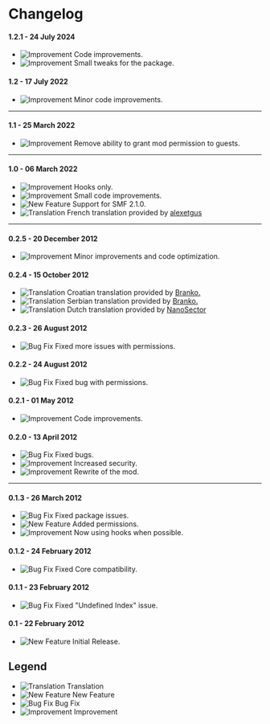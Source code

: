 # Changelog

#### 1.2.1 - 24 July 2024
- ![Improvement](https://smftricks.com/assets/changelog/tag--pencil.png) Code improvements.
- ![Improvement](https://smftricks.com/assets/changelog/tag--pencil.png) Small tweaks for the package.

#### 1.2 - 17 July 2022
- ![Improvement](https://smftricks.com/assets/changelog/tag--pencil.png) Minor code improvements.
---
#### 1.1 - 25 March 2022
- ![Improvement](https://smftricks.com/assets/changelog/tag--pencil.png) Remove ability to grant mod permission to guests.
---
#### 1.0 - 06 March 2022
- ![Improvement](https://smftricks.com/assets/changelog/tag--pencil.png) Hooks only.
- ![Improvement](https://smftricks.com/assets/changelog/tag--pencil.png) Small code improvements.
- ![New Feature](https://smftricks.com/assets/changelog/tag--plus.png) Support for SMF 2.1.0.
- ![Translation](https://smftricks.com/assets/changelog/language.png) French translation provided by [alexetgus](https://www.simplemachines.org/community/index.php?action=profile;u=363570)
---
#### 0.2.5 - 20 December 2012
- ![Improvement](https://smftricks.com/assets/changelog/tag--pencil.png) Minor improvements and code optimization.

#### 0.2.4 - 15 October 2012
- ![Translation](https://smftricks.com/assets/changelog/language.png) Croatian translation provided by [Branko.](https://www.simplemachines.org/community/index.php?action=profile;u=95212)
- ![Translation](https://smftricks.com/assets/changelog/language.png) Serbian translation provided by [Branko.](https://www.simplemachines.org/community/index.php?action=profile;u=95212)
- ![Translation](https://smftricks.com/assets/changelog/language.png) Dutch translation provided by [NanoSector](https://www.simplemachines.org/community/index.php?action=profile;u=251953)

#### 0.2.3 - 26 August 2012
- ![Bug Fix](https://smftricks.com/assets/changelog/bug--minus.png) Fixed more issues with permissions.

#### 0.2.2 - 24 August 2012
- ![Bug Fix](https://smftricks.com/assets/changelog/bug--minus.png) Fixed bug with permissions.

#### 0.2.1 - 01 May 2012
- ![Improvement](https://smftricks.com/assets/changelog/tag--pencil.png) Code improvements.

#### 0.2.0 - 13 April 2012
- ![Bug Fix](https://smftricks.com/assets/changelog/bug--minus.png) Fixed bugs.
- ![Improvement](https://smftricks.com/assets/changelog/tag--pencil.png) Increased security.
- ![Improvement](https://smftricks.com/assets/changelog/tag--pencil.png) Rewrite of the mod.
---
#### 0.1.3 - 26 March 2012
- ![Bug Fix](https://smftricks.com/assets/changelog/bug--minus.png) Fixed package issues.
- ![New Feature](https://smftricks.com/assets/changelog/tag--plus.png) Added permissions.
- ![Improvement](https://smftricks.com/assets/changelog/tag--pencil.png) Now using hooks when possible.

#### 0.1.2 - 24 February 2012
- ![Bug Fix](https://smftricks.com/assets/changelog/bug--minus.png) Fixed Core compatibility.

#### 0.1.1 - 23 February 2012
- ![Bug Fix](https://smftricks.com/assets/changelog/bug--minus.png) Fixed "Undefined Index" issue.

#### 0.1 - 22 February 2012
- ![New Feature](https://smftricks.com/assets/changelog/tag--plus.png) Initial Release.

## Legend
- ![Translation](https://smftricks.com/assets/changelog/language.png) Translation
- ![New Feature](https://smftricks.com/assets/changelog/tag--plus.png) New Feature
- ![Bug Fix](https://smftricks.com/assets/changelog/bug--minus.png) Bug Fix
- ![Improvement](https://smftricks.com/assets/changelog/tag--pencil.png) Improvement